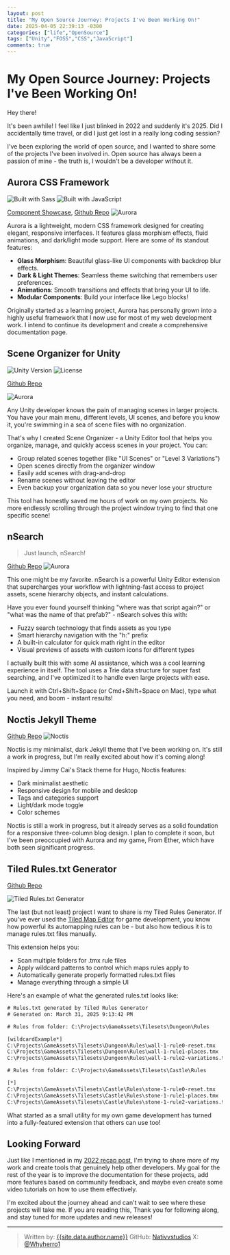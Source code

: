 ```yaml
---
layout: post
title: "My Open Source Journey: Projects I've Been Working On!"
date: 2025-04-05 22:39:13 -0300
categories: ["life","OpenSource"]
tags: ["Unity","FOSS","CSS","JavaScript"]
comments: true
---
```


# My Open Source Journey: Projects I've Been Working On!

Hey there!

It's been awhile! I feel like I just blinked in 2022 and suddenly it's 2025. Did I accidentally time travel, or did I just get lost in a really long coding session?

I've been exploring the world of open source, and I wanted to share some of the projects I've been involved in. Open source has always been a passion of mine - the truth is, I wouldn't be a developer without it.

## Aurora CSS Framework

![Built with Sass](https://img.shields.io/badge/Built%20with-Sass-ff69b4) ![Built with JavaScript](https://img.shields.io/badge/Built%20with-JavaScript-F7DF1E)

> 
[Component Showcase](https://www.nativvstudios.com/aurora.html), [Github Repo](https://github.com/nativvstudios/auroracss)
![Aurora](https://github.com/nativvstudios/auroracss/raw/main/showcase.gif)


Aurora is a lightweight, modern CSS framework designed for creating elegant, responsive interfaces. It features glass morphism effects, fluid animations, and dark/light mode support. Here are some of its standout features:

- **Glass Morphism**: Beautiful glass-like UI components with backdrop blur effects.
- **Dark & Light Themes**: Seamless theme switching that remembers user preferences.
- **Animations**: Smooth transitions and effects that bring your UI to life.
- **Modular Components**: Build your interface like Lego blocks!

Originally started as a learning project, Aurora has personally grown into a highly useful framework that I now use for most of my web development work. I intend to continue its development and create a comprehensive documentation page.

## Scene Organizer for Unity

![Unity Version](https://img.shields.io/badge/Unity-2019.4%2B-blue)
![License](https://img.shields.io/badge/License-MIT-green)

> 
[Github Repo](https://github.com/nativvstudios/SceneOrganizer)
>
![Aurora](/assets/uploads/scenemanager.gif)

Any Unity developer knows the pain of managing scenes in larger projects. You have your main menu, different levels, UI scenes, and before you know it, you're swimming in a sea of scene files with no organization.

That's why I created Scene Organizer - a Unity Editor tool that helps you organize, manage, and quickly access scenes in your project. You can:

- Group related scenes together (like "UI Scenes" or "Level 3 Variations")
- Open scenes directly from the organizer window
- Easily add scenes with drag-and-drop
- Rename scenes without leaving the editor
- Even backup your organization data so you never lose your structure

This tool has honestly saved me hours of work on my own projects. No more endlessly scrolling through the project window trying to find that one specific scene!

## nSearch

> Just launch, nSearch!
>
[Github Repo](https://github.com/nativvstudios/nSearch)
![Aurora](/assets/uploads/nsearch.gif)

This one might be my favorite. nSearch is a powerful Unity Editor extension that supercharges your workflow with lightning-fast access to project assets, scene hierarchy objects, and instant calculations.

Have you ever found yourself thinking "where was that script again?" or "what was the name of that prefab?" - nSearch solves this with:

- Fuzzy search technology that finds assets as you type
- Smart hierarchy navigation with the "h:" prefix
- A built-in calculator for quick math right in the editor
- Visual previews of assets with custom icons for different types

I actually built this with some AI assistance, which was a cool learning experience in itself. The tool uses a Trie data structure for super fast searching, and I've optimized it to handle even large projects with ease.

Launch it with Ctrl+Shift+Space (or Cmd+Shift+Space on Mac), type what you need, and boom - instant results!

## Noctis Jekyll Theme

>
[Github Repo](https://github.com/nativvstudios/noctis)
![Noctis](https://github.com/nativvstudios/Noctis/raw/main/desktop.png)

Noctis is my minimalist, dark Jekyll theme that I've been working on. It's still a work in progress, but I'm really excited about how it's coming along!

Inspired by Jimmy Cai's Stack theme for Hugo, Noctis features:

- Dark minimalist aesthetic
- Responsive design for mobile and desktop
- Tags and categories support
- Light/dark mode toggle
- Color schemes

Noctis is still a work in progress, but it already serves as a solid foundation for a responsive three-column blog design. I plan to complete it soon, but I've been preoccupied with Aurora and my game, From Ether, which have both seen significant progress.

## Tiled Rules.txt Generator

>
[Github Repo](https://github.com/nativvstudios/tiled-rules-gen-ext)
>
![Tiled Rules.txt Generator](/assets/uploads/rulesmanager.png)

The last (but not least) project I want to share is my Tiled Rules Generator. If you've ever used the [Tiled Map Editor](https://www.mapeditor.org/) for game development, you know how powerful its automapping rules can be - but also how tedious it is to manage rules.txt files manually.

This extension helps you:

- Scan multiple folders for .tmx rule files
- Apply wildcard patterns to control which maps rules apply to
- Automatically generate properly formatted rules.txt files
- Manage everything through a simple UI

Here's an example of what the generated rules.txt looks like:

```txt
# Rules.txt generated by Tiled Rules Generator
# Generated on: March 31, 2025 9:13:42 PM

# Rules from folder: C:\Projects\GameAssets\Tilesets\Dungeon\Rules

[wildcardExample*]
C:\Projects\GameAssets\Tilesets\Dungeon\Rules\wall-1-rule0-reset.tmx
C:\Projects\GameAssets\Tilesets\Dungeon\Rules\wall-1-rule1-places.tmx
C:\Projects\GameAssets\Tilesets\Dungeon\Rules\wall-1-rule2-variations.tmx

# Rules from folder: C:\Projects\GameAssets\Tilesets\Castle\Rules

[*]
C:\Projects\GameAssets\Tilesets\Castle\Rules\stone-1-rule0-reset.tmx
C:\Projects\GameAssets\Tilesets\Castle\Rules\stone-1-rule1-places.tmx
C:\Projects\GameAssets\Tilesets\Castle\Rules\stone-1-rule2-variations.tmx
```

What started as a small utility for my own game development has turned into a fully-featured extension that others can use too!

## Looking Forward

Just like I mentioned in my [2022 recap post](https://nativvstudios.com/posts/nativv-studios-2022-recap/), I'm trying to share more of my work and create tools that genuinely help other developers.
My goal for the rest of the year is to improve the documentation for these projects, add more features based on community feedback, and maybe even create some video tutorials on how to use them effectively.

I'm excited about the journey ahead and can't wait to see where these projects will take me. If you are reading this, Thank you for following along, and stay tuned for more updates and new releases!


---
>Written by: [{{site.data.author.name}}](https://www.nativvstudios.com/blog/)
>GitHub: [Nativvstudios](https://github.com/nativvstudios)
>X: [@Whyherro1](https://x.com/whyherro1)

